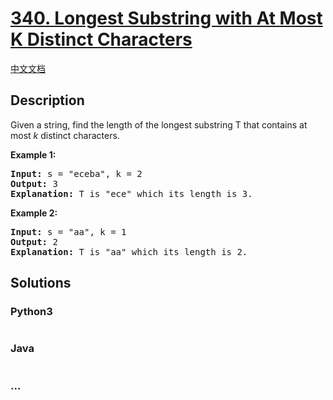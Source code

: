 # [340. Longest Substring with At Most K Distinct Characters](https://leetcode.com/problems/longest-substring-with-at-most-k-distinct-characters)

[中文文档](/solution/0300-0399/0340.Longest%20Substring%20with%20At%20Most%20K%20Distinct%20Characters/README.md)

## Description
<p>Given a string, find the length of the longest substring T that contains at most <i>k</i> distinct characters.</p>

<p><strong>Example 1:</strong></p>

<div>
<pre>
<strong>Input: </strong>s = <span id="example-input-1-1">"eceba"</span>, k = <span id="example-input-1-2">2</span>
<strong>Output: </strong><span id="example-output-1">3</span>
<strong>Explanation: </strong>T is "ece" which its length is 3.</pre>

<div>
<p><strong>Example 2:</strong></p>

<pre>
<strong>Input: </strong>s = <span id="example-input-2-1">"aa"</span>, k = <span id="example-input-2-2">1</span>
<strong>Output: </strong>2
<strong>Explanation: </strong>T is "aa" which its length is 2.
</pre>
</div>
</div>


## Solutions


<!-- tabs:start -->

### **Python3**

```python

```

### **Java**

```java

```

### **...**
```

```

<!-- tabs:end -->